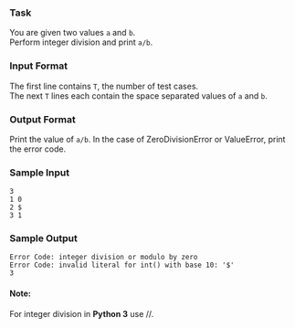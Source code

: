 ### Task

You are given two values `a` and `b`.  
Perform integer division and print `a/b`.  

### Input Format

The first line contains `T`, the number of test cases.  
The next `T` lines each contain the space separated values of `a` and `b`.  

### Output Format

Print the value of `a/b`.
In the case of ZeroDivisionError or ValueError, print the error code.

### Sample Input
```
3
1 0
2 $
3 1
```
### Sample Output
```
Error Code: integer division or modulo by zero
Error Code: invalid literal for int() with base 10: '$'
3
```
#### Note:
For integer division in **Python 3** use //.